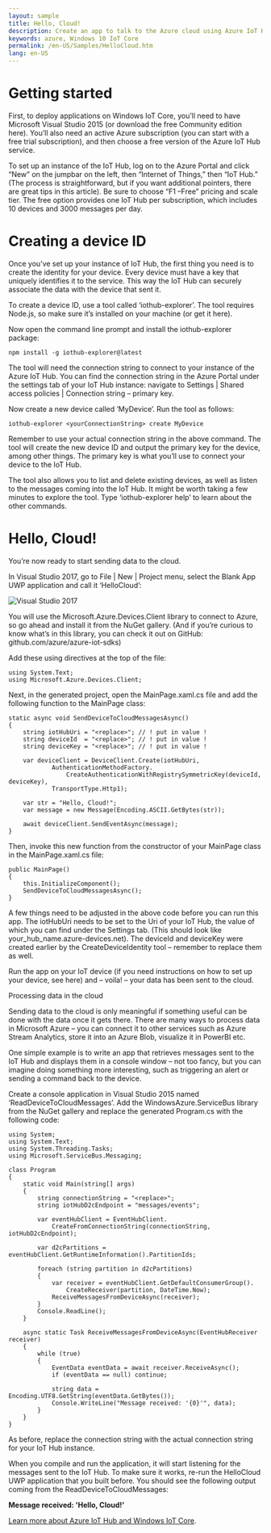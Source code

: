 ```yaml
---
layout: sample
title: Hello, Cloud!
description: Create an app to talk to the Azure cloud using Azure IoT Hub.
keywords: azure, Windows 10 IoT Core
permalink: /en-US/Samples/HelloCloud.htm
lang: en-US
---
```


# Getting started

First, to deploy applications on Windows IoT Core, you’ll need to have Microsoft Visual Studio 2015 (or download the free Community edition here). You’ll also need an active Azure subscription (you can start with a free trial subscription), and then choose a free version of the Azure IoT Hub service.

To set up an instance of the IoT Hub, log on to the Azure Portal and click “New” on the jumpbar on the left, then “Internet of Things,” then “IoT Hub.” (The process is straightforward, but if you want additional pointers, there are great tips in this article). Be sure to choose “F1 –Free” pricing and scale tier. The free option provides one IoT Hub per subscription, which includes 10 devices and 3000 messages per day.

# Creating a device ID

Once you’ve set up your instance of IoT Hub, the first thing you need is to create the identity for your device. Every device must have a key that uniquely identifies it to the service. This way the IoT Hub can securely associate the data with the device that sent it.

To create a device ID, use a tool called ‘iothub-explorer’. The tool requires Node.js, so make sure it’s installed on your machine (or get it here).

Now open the command line prompt and install the iothub-explorer package:

`npm install -g iothub-explorer@latest`

The tool will need the connection string to connect to your instance of the Azure IoT Hub. You can find the connection string in the Azure Portal under the settings tab of your IoT Hub instance: navigate to Settings | Shared access policies | Connection string – primary key.

Now create a new device called ‘MyDevice’. Run the tool as follows:

`iothub-explorer <yourConnectionString> create MyDevice` 

Remember to use your actual connection string in the above command. The tool will create the new device ID and output the primary key for the device, among other things. The primary key is what you’ll use to connect your device to the IoT Hub.

The tool also allows you to list and delete existing devices, as well as listen to the messages coming into the IoT Hub. It might be worth taking a few minutes to explore the tool. Type ‘iothub-explorer help’ to learn about the other commands.

# Hello, Cloud!

You’re now ready to start sending data to the cloud.

In Visual Studio 2017, go to File | New | Project menu, select the Blank App UWP application and call it ‘HelloCloud’:

![Visual Studio 2017](https://winblogs.azureedge.net/win/2015/12/1_projectWindow.png)

You will use the Microsoft.Azure.Devices.Client library to connect to Azure, so go ahead and install it from the NuGet gallery. (And if you’re curious to know what’s in this library, you can check it out on GitHub: github.com/azure/azure-iot-sdks)

Add these using directives at the top of the file:

```
using System.Text;
using Microsoft.Azure.Devices.Client;
```

Next, in the generated project, open the MainPage.xaml.cs file and add the following function to the MainPage class:

```
static async void SendDeviceToCloudMessagesAsync()
{
    string iotHubUri = "<replace>"; // ! put in value !
    string deviceId  = "<replace>"; // ! put in value !
    string deviceKey = "<replace>"; // ! put in value !
 
    var deviceClient = DeviceClient.Create(iotHubUri,
            AuthenticationMethodFactory.
                CreateAuthenticationWithRegistrySymmetricKey(deviceId, deviceKey), 
            TransportType.Http1);
 
    var str = "Hello, Cloud!";
    var message = new Message(Encoding.ASCII.GetBytes(str));
 
    await deviceClient.SendEventAsync(message);
}
```

Then, invoke this new function from the constructor of your MainPage class in the MainPage.xaml.cs file:

```
public MainPage()
{
    this.InitializeComponent();
    SendDeviceToCloudMessagesAsync();
}
```

A few things need to be adjusted in the above code before you can run this app. The iotHubUri needs to be set to the Uri of your IoT Hub, the value of which you can find under the Settings tab. (This should look like your_hub_name.azure-devices.net). The deviceId and deviceKey were created earlier by the CreateDeviceIdentity tool – remember to replace them as well.

Run the app on your IoT device (if you need instructions on how to set up your device, see here) and – voila! – your data has been sent to the cloud.

Processing data in the cloud

Sending data to the cloud is only meaningful if something useful can be done with the data once it gets there. There are many ways to process data in Microsoft Azure – you can connect it to other services such as Azure Stream Analytics, store it into an Azure Blob, visualize it in PowerBI etc.

One simple example is to write an app that retrieves messages sent to the IoT Hub and displays them in a console window – not too fancy, but you can imagine doing something more interesting, such as triggering an alert or sending a command back to the device.

Create a console application in Visual Studio 2015 named ‘ReadDeviceToCloudMessages’. Add the WindowsAzure.ServiceBus library from the NuGet gallery and replace the generated Program.cs with the following code:

```
using System;
using System.Text;
using System.Threading.Tasks;
using Microsoft.ServiceBus.Messaging;
 
class Program
{
    static void Main(string[] args)
    {
        string connectionString = "<replace>";
        string iotHubD2cEndpoint = "messages/events";
 
        var eventHubClient = EventHubClient.
            CreateFromConnectionString(connectionString, iotHubD2cEndpoint);
 
        var d2cPartitions = eventHubClient.GetRuntimeInformation().PartitionIds;
 
        foreach (string partition in d2cPartitions)
        {
            var receiver = eventHubClient.GetDefaultConsumerGroup().
                CreateReceiver(partition, DateTime.Now);
            ReceiveMessagesFromDeviceAsync(receiver);
        }
        Console.ReadLine();
    }
 
    async static Task ReceiveMessagesFromDeviceAsync(EventHubReceiver receiver)
    {
        while (true)
        {
            EventData eventData = await receiver.ReceiveAsync();
            if (eventData == null) continue;
 
            string data = Encoding.UTF8.GetString(eventData.GetBytes());
            Console.WriteLine("Message received: '{0}'", data);
        }
    }
}
```

As before, replace the connection string with the actual connection string for your IoT Hub instance.

When you compile and run the application, it will start listening for the messages sent to the IoT Hub. To make sure it works, re-run the HelloCloud UWP application that you built before. You should see the following output coming from the ReadDeviceToCloudMessages:

**Message received: 'Hello, Cloud!'**

[Learn more about Azure IoT Hub and Windows IoT Core](https://blogs.windows.com/buildingpps/2015/12/09/windows-iot-core-and-azure-iot-hub-putting-the-i-in-iot/#Vw4EGQDI4usvjKSb.97).
